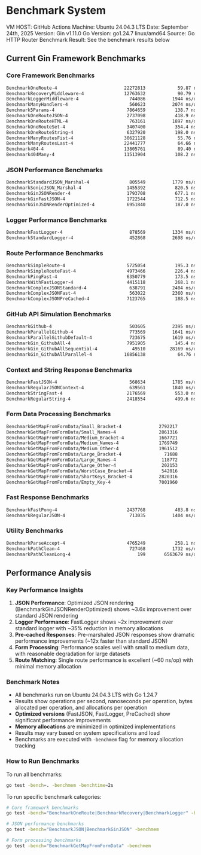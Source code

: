 # Benchmark System

VM HOST: GitHub Actions Machine: Ubuntu 24.04.3 LTS Date: September 24th, 2025 Version: Gin v1.11.0 Go Version: go1.24.7 linux/amd64 Source: Go HTTP Router Benchmark Result: See the benchmark results below

## Current Gin Framework Benchmarks

### Core Framework Benchmarks
```sh
BenchmarkOneRoute-4                      	22272813	        59.87 ns/op	       4 B/op	       0 allocs/op
BenchmarkRecoveryMiddleware-4            	12763632	        90.79 ns/op	       5 B/op	       0 allocs/op
BenchmarkLoggerMiddleware-4              	  744086	      1944 ns/op	     397 B/op	      25 allocs/op
BenchmarkManyHandlers-4                  	  560623	      2074 ns/op	     408 B/op	      26 allocs/op
Benchmark5Params-4                       	 7864659	       138.7 ns/op	       9 B/op	       1 allocs/op
BenchmarkOneRouteJSON-4                  	 2737098	       418.9 ns/op	      76 B/op	       6 allocs/op
BenchmarkOneRouteHTML-4                  	  763161	      1897 ns/op	     457 B/op	      25 allocs/op
BenchmarkOneRouteSet-4                   	 3407400	       354.4 ns/op	     353 B/op	       4 allocs/op
BenchmarkOneRouteString-4                	 6327920	       198.0 ns/op	      60 B/op	       2 allocs/op
BenchmarkManyRoutesFist-4                	30621128	        55.76 ns/op	       3 B/op	       0 allocs/op
BenchmarkManyRoutesLast-4                	22441777	        64.66 ns/op	       4 B/op	       0 allocs/op
Benchmark404-4                           	13805761	        89.40 ns/op	       6 B/op	       0 allocs/op
Benchmark404Many-4                       	11513904	       108.2 ns/op	       7 B/op	       0 allocs/op
```

### JSON Performance Benchmarks
```sh
BenchmarkStandardJSON_Marshal-4          	  805549	      1779 ns/op	     514 B/op	      23 allocs/op
BenchmarkSonicJSON_Marshal-4             	 1455392	       820.5 ns/op	     345 B/op	      10 allocs/op
BenchmarkGinJSONRender-4                 	 1793708	       677.1 ns/op	     156 B/op	       8 allocs/op
BenchmarkGinFastJSON-4                   	 1722544	       712.5 ns/op	     159 B/op	       8 allocs/op
BenchmarkGinJSONRenderOptimized-4        	 6951840	       187.0 ns/op	      28 B/op	       2 allocs/op
```

### Logger Performance Benchmarks
```sh
BenchmarkFastLogger-4                    	  878569	      1334 ns/op	     669 B/op	      18 allocs/op
BenchmarkStandardLogger-4                	  452868	      2698 ns/op	     904 B/op	      35 allocs/op
```

### Route Performance Benchmarks
```sh
BenchmarkSimpleRoute-4                   	 5725054	       195.3 ns/op	      60 B/op	       2 allocs/op
BenchmarkSimpleRouteFast-4               	 4973466	       226.4 ns/op	      39 B/op	       3 allocs/op
BenchmarkPingFast-4                      	 6350779	       173.5 ns/op	      28 B/op	       2 allocs/op
BenchmarkWithFastLogger-4                	 4415118	       268.1 ns/op	      34 B/op	       3 allocs/op
BenchmarkComplexJSONStandard-4           	  638791	      2404 ns/op	     638 B/op	      33 allocs/op
BenchmarkComplexJSONFast-4               	  563022	      2360 ns/op	     634 B/op	      33 allocs/op
BenchmarkComplexJSONPreCached-4          	 7123765	       188.5 ns/op	      28 B/op	       2 allocs/op
```

### GitHub API Simulation Benchmarks
```sh
BenchmarkGithub-4                        	  503605	      2395 ns/op	     977 B/op	      33 allocs/op
BenchmarkParallelGithub-4                	  773569	      1641 ns/op	    1686 B/op	      25 allocs/op
BenchmarkParallelGithubDefault-4         	  723675	      1619 ns/op	    1684 B/op	      25 allocs/op
BenchmarkGin_GithubAll-4                 	 7951905	       145.4 ns/op	      10 B/op	       1 allocs/op
BenchmarkGin_GithubAllSequential-4       	   49510	     28169 ns/op	    1966 B/op	     245 allocs/op
BenchmarkGin_GithubAllParallel-4         	16856138	        64.76 ns/op	       2 B/op	       0 allocs/op
```

### Context and String Response Benchmarks
```sh
BenchmarkFastJSON-4                      	  568634	      1785 ns/op	     805 B/op	      25 allocs/op
BenchmarkRegularJSONContext-4            	  639561	      1840 ns/op	     807 B/op	      25 allocs/op
BenchmarkStringFast-4                    	 2176569	       553.0 ns/op	     500 B/op	       8 allocs/op
BenchmarkRegularString-4                 	 2418554	       499.6 ns/op	     481 B/op	       7 allocs/op
```

### Form Data Processing Benchmarks
```sh
BenchmarkGetMapFromFormData/Small_Bracket-4         	 2792217	       434.7 ns/op	     359 B/op	       4 allocs/op
BenchmarkGetMapFromFormData/Small_Names-4           	 2861316	       421.1 ns/op	     358 B/op	       4 allocs/op
BenchmarkGetMapFromFormData/Medium_Bracket-4        	 1667721	       713.2 ns/op	     378 B/op	       7 allocs/op
BenchmarkGetMapFromFormData/Medium_Names-4          	 1769749	       673.0 ns/op	     375 B/op	       6 allocs/op
BenchmarkGetMapFromFormData/Medium_Other-4          	 1961512	       618.1 ns/op	     371 B/op	       6 allocs/op
BenchmarkGetMapFromFormData/Large_Bracket-4         	   71688	     17088 ns/op	   10350 B/op	     133 allocs/op
BenchmarkGetMapFromFormData/Large_Names-4           	  118772	      9774 ns/op	    5054 B/op	      81 allocs/op
BenchmarkGetMapFromFormData/Large_Other-4           	  202153	      6393 ns/op	    2529 B/op	      56 allocs/op
BenchmarkGetMapFromFormData/WorstCase_Bracket-4     	  542016	      2310 ns/op	     490 B/op	      21 allocs/op
BenchmarkGetMapFromFormData/ShortKeys_Bracket-4     	 2820316	       420.4 ns/op	     357 B/op	       4 allocs/op
BenchmarkGetMapFromFormData/Empty_Key-4             	 7001960	       163.0 ns/op	      58 B/op	       2 allocs/op
```

### Fast Response Benchmarks
```sh
BenchmarkFastPong-4                      	 2437768	       483.8 ns/op	     449 B/op	       7 allocs/op
BenchmarkRegularJSON-4                   	  713035	      1404 ns/op	     942 B/op	      19 allocs/op
```

### Utility Benchmarks
```sh
BenchmarkParseAccept-4                   	 4765249	       258.1 ns/op	     143 B/op	       3 allocs/op
BenchmarkPathClean-4                     	  727468	      1732 ns/op	     231 B/op	      31 allocs/op
BenchmarkPathCleanLong-4                 	     199	   6563679 ns/op	 3646925 B/op	   58375 allocs/op
```

## Performance Analysis

### Key Performance Insights

1. **JSON Performance**: Optimized JSON rendering (BenchmarkGinJSONRenderOptimized) shows ~3.6x improvement over standard JSON rendering
2. **Logger Performance**: FastLogger shows ~2x improvement over standard logger with ~35% reduction in memory allocations
3. **Pre-cached Responses**: Pre-marshaled JSON responses show dramatic performance improvements (~12x faster than standard JSON)
4. **Form Processing**: Performance scales well with small to medium data, with reasonable degradation for large datasets
5. **Route Matching**: Single route performance is excellent (~60 ns/op) with minimal memory allocation

### Benchmark Notes

- All benchmarks run on Ubuntu 24.04.3 LTS with Go 1.24.7
- Results show operations per second, nanoseconds per operation, bytes allocated per operation, and allocations per operation
- **Optimized versions** (FastJSON, FastLogger, PreCached) show significant performance improvements
- **Memory allocations** are minimized in optimized implementations
- Results may vary based on system specifications and load
- Benchmarks are executed with `-benchmem` flag for memory allocation tracking

### How to Run Benchmarks

To run all benchmarks:
```bash
go test -bench=. -benchmem -benchtime=2s
```

To run specific benchmark categories:
```bash
# Core framework benchmarks
go test -bench="BenchmarkOneRoute|BenchmarkRecovery|BenchmarkLogger" -benchmem

# JSON performance benchmarks  
go test -bench="BenchmarkJSON|BenchmarkGinJSON" -benchmem

# Form processing benchmarks
go test -bench="BenchmarkGetMapFromFormData" -benchmem
```